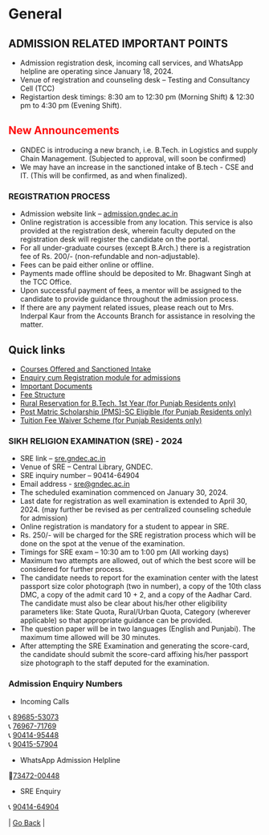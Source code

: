 # General

## ADMISSION RELATED IMPORTANT POINTS

- Admission registration desk, incoming call services, and WhatsApp helpline are operating since January 18, 2024.
- Venue of registration and counseling desk – Testing and Consultancy Cell (TCC)
- Registartion desk timings: 8:30 am to 12:30 pm (Morning Shift) & 12:30 pm to 4:30 pm (Evening Shift).

## <font color="red" style="animation: flash 1s infinite;">New Announcements</font>

<style>
    @keyframes flash {
        0% { opacity: 1; }
        50% { opacity: 0; }
        100% { opacity: 1; }
    }
</style>

- GNDEC is introducing a new branch, i.e. B.Tech. in Logistics and supply Chain Management. (Subjected to approval, will soon be confirmed)
- We may have an increase in the sanctioned intake of B.tech - CSE and IT. (This will be confirmed, as and when finalized).

### REGISTRATION PROCESS

- Admission website link – [admission.gndec.ac.in](https://admission.gndec.ac.in)
- Online registration is accessible from any location. This service is also provided at the registration desk, wherein faculty deputed on the registration desk will register the candidate on the portal.
- For all under-graduate courses (except B.Arch.) there is a registration fee of Rs. 200/- (non-refundable and non-adjustable).
- Fees can be paid either online or offline.
- Payments made offline should be deposited to Mr. Bhagwant Singh at the TCC Office.
- Upon successful payment of fees, a mentor will be assigned to the candidate to provide guidance throughout the admission process.
- If there are any payment related issues, please reach out to Mrs. Inderpal Kaur from the Accounts Branch for assistance in resolving the matter.

## Quick links

- [Courses Offered and Sanctioned Intake](https://gndec.ac.in/?q=courses)
- [Enquiry cum Registration module for admissions](https://admission.gndec.ac.in/)
- [Important Documents](https://admission.gndec.ac.in/important_notices.php)
- [Fee Structure](https://admission.gndec.ac.in/Fee_Structure.php)
- [Rural Reservation for B.Tech. 1st Year (for Punjab Residents only)](https://exam.gndec.ac.in/files/docs/cea/Rural_B.Tech._1st_Year_2024.pdf)
- [Post Matric Scholarship (PMS)-SC Eligible (for Punjab Residents only)](https://exam.gndec.ac.in/files/docs/cea/PMS_SC_Scholarship_2024.pdf)
- [Tuition Fee Waiver Scheme (for Punjab Residents only)](https://exam.gndec.ac.in/files/docs/cea/Fee_Waiver_2024.pdf)

### SIKH RELIGION EXAMINATION (SRE) - 2024

- SRE link – [sre.gndec.ac.in](https://sre.gndec.ac.in)
- Venue of SRE – Central Library, GNDEC.
- SRE inquiry number – 90414-64904 
- Email address - [sre@gndec.ac.in](mailto:sre@gndec.ac.in)
- The scheduled examination commenced on January 30, 2024.
- Last date for registration as well examination is extended to April 30, 2024. (may further be revised as per centralized counseling schedule for admission)
- Online registration is mandatory for a student to appear in SRE.
- Rs. 250/- will be charged for the SRE registration process which will be done on the spot at the venue of the examination.
- Timings for SRE exam – 10:30 am to 1:00 pm (All working days)
- Maximum two attempts are allowed, out of which the best score will be considered for further process.
- The candidate needs to report for the examination center with the latest passport size color photograph (two in number), a copy of the 10th class DMC, a copy of the admit card 10 + 2, and a copy of the Aadhar Card. The candidate must also be clear about his/her other eligibility parameters like: State Quota, Rural/Urban Quota, Category (wherever applicable) so that appropriate guidance can be provided.
- The question paper will be in two languages (English and Punjabi). The maximum time allowed will be 30 minutes.
- After attempting the SRE Examination and generating the score-card, the candidate should submit the score-card affixing his/her passport size photograph to the staff deputed for the examination.

### Admission Enquiry Numbers

- Incoming Calls

📞 [89685-53073](tel:89685-53073)  
📞 [76967-71769](tel:76967-71769)  
📞 [90414-95448](tel:90414-95448)  
📞 [90415-57904](tel:90415-57904)  

- WhatsApp Admission Helpline

📱[73472-00448](tel:73472-00448)

- SRE Enquiry

📞 [90414-64904](tel:90414-64904)   


| [Go Back](README.md) |

